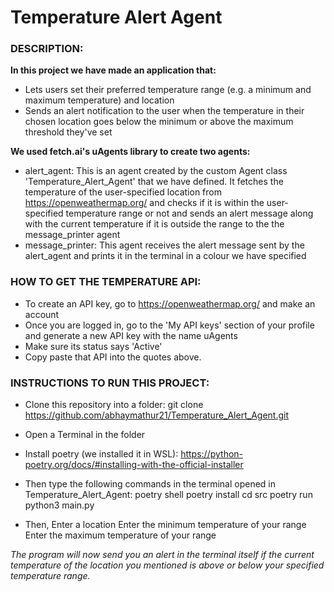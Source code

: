 <h1>Temperature Alert Agent</h1>

<h3>DESCRIPTION:</h3>

**In this project we have made an application that:**
- Lets users set their preferred temperature range (e.g. a minimum and maximum temperature) and location
- Sends an alert notification to the user when the temperature in their chosen location goes below the minimum or above the maximum threshold they've set

**We used fetch.ai's uAgents library to create two agents:**
-  alert_agent: This is an agent created by the custom Agent class 'Temperature_Alert_Agent' that we have defined. It fetches the temperature of the user-specified location from https://openweathermap.org/ and checks if it is within the user-specified temperature range or not and sends an alert message along with the current temperature if it is outside the range to the the message_printer agent
- message_printer: This agent receives the alert message sent by the alert_agent and prints it in the terminal in a colour we have specified

<h3>HOW TO GET THE TEMPERATURE API:</h3>

- To create an API key, go to https://openweathermap.org/ and make an account
- Once you are logged in, go to the 'My API keys' section of your profile and generate a new API key with the name uAgents
- Make sure its status says 'Active'
- Copy paste that API into the quotes above.

<h3>INSTRUCTIONS TO RUN THIS PROJECT:</h3>

- Clone this repository into a folder:
git clone https://github.com/abhaymathur21/Temperature_Alert_Agent.git

- Open a Terminal in the folder

- Install poetry (we installed it in WSL): https://python-poetry.org/docs/#installing-with-the-official-installer

- Then type the following commands in the terminal opened in Temperature_Alert_Agent:
poetry shell
poetry install 
cd src
poetry run python3 main.py

- Then,
Enter a location
Enter the minimum temperature of your range
Enter the maximum temperature of your range

*The program will now send you an alert in the terminal itself if the current temperature of the location you mentioned is above or below your specified temperature range.*

